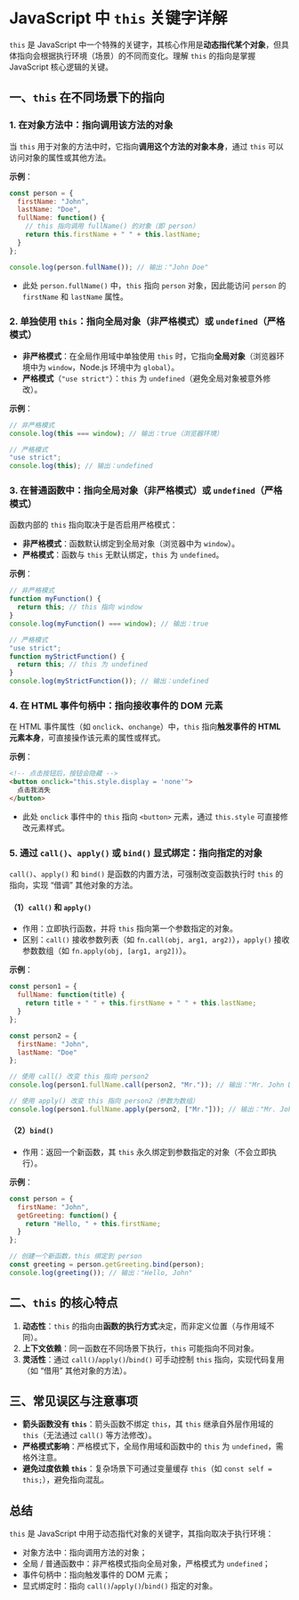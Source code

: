 # JavaScript 中 `this` 关键字详解

`this` 是 JavaScript 中一个特殊的关键字，其核心作用是**动态指代某个对象**，但具体指向会根据执行环境（场景）的不同而变化。理解 `this` 的指向是掌握 JavaScript 核心逻辑的关键。

## 一、`this` 在不同场景下的指向

### 1. 在对象方法中：指向**调用该方法的对象**

当 `this` 用于对象的方法中时，它指向**调用这个方法的对象本身**，通过 `this` 可以访问对象的属性或其他方法。

**示例**：

```javascript
const person = {
  firstName: "John",
  lastName: "Doe",
  fullName: function() {
    // this 指向调用 fullName() 的对象（即 person）
    return this.firstName + " " + this.lastName;
  }
};

console.log(person.fullName()); // 输出："John Doe"
```

- 此处 `person.fullName()` 中，`this` 指向 `person` 对象，因此能访问 `person` 的 `firstName` 和 `lastName` 属性。

### 2. 单独使用 `this`：指向全局对象（非严格模式）或 `undefined`（严格模式）

- **非严格模式**：在全局作用域中单独使用 `this` 时，它指向**全局对象**（浏览器环境中为 `window`，Node.js 环境中为 `global`）。
- **严格模式**（`"use strict"`）：`this` 为 `undefined`（避免全局对象被意外修改）。

**示例**：

```javascript
// 非严格模式
console.log(this === window); // 输出：true（浏览器环境）

// 严格模式
"use strict";
console.log(this); // 输出：undefined
```

### 3. 在普通函数中：指向全局对象（非严格模式）或 `undefined`（严格模式）

函数内部的 `this` 指向取决于是否启用严格模式：

- **非严格模式**：函数默认绑定到全局对象（浏览器中为 `window`）。
- **严格模式**：函数与 `this` 无默认绑定，`this` 为 `undefined`。

**示例**：

```javascript
// 非严格模式
function myFunction() {
  return this; // this 指向 window
}
console.log(myFunction() === window); // 输出：true

// 严格模式
"use strict";
function myStrictFunction() {
  return this; // this 为 undefined
}
console.log(myStrictFunction()); // 输出：undefined
```

### 4. 在 HTML 事件句柄中：指向**接收事件的 DOM 元素**

在 HTML 事件属性（如 `onclick`、`onchange`）中，`this` 指向**触发事件的 HTML 元素本身**，可直接操作该元素的属性或样式。

**示例**：

```html
<!-- 点击按钮后，按钮会隐藏 -->
<button onclick="this.style.display = 'none'">
  点击我消失
</button>
```

- 此处 `onclick` 事件中的 `this` 指向 `<button>` 元素，通过 `this.style` 可直接修改元素样式。

### 5. 通过 `call()`、`apply()` 或 `bind()` 显式绑定：指向**指定的对象**

`call()`、`apply()` 和 `bind()` 是函数的内置方法，可强制改变函数执行时 `this` 的指向，实现 “借调” 其他对象的方法。

#### （1）`call()` 和 `apply()`

- 作用：立即执行函数，并将 `this` 指向第一个参数指定的对象。
- 区别：`call()` 接收参数列表（如 `fn.call(obj, arg1, arg2)`），`apply()` 接收参数数组（如 `fn.apply(obj, [arg1, arg2])`）。

**示例**：

```javascript
const person1 = {
  fullName: function(title) {
    return title + " " + this.firstName + " " + this.lastName;
  }
};

const person2 = {
  firstName: "John",
  lastName: "Doe"
};

// 使用 call() 改变 this 指向 person2
console.log(person1.fullName.call(person2, "Mr.")); // 输出："Mr. John Doe"

// 使用 apply() 改变 this 指向 person2（参数为数组）
console.log(person1.fullName.apply(person2, ["Mr."])); // 输出："Mr. John Doe"
```

#### （2）`bind()`

- 作用：返回一个新函数，其 `this` 永久绑定到参数指定的对象（不会立即执行）。

**示例**：

```javascript
const person = {
  firstName: "John",
  getGreeting: function() {
    return "Hello, " + this.firstName;
  }
};

// 创建一个新函数，this 绑定到 person
const greeting = person.getGreeting.bind(person);
console.log(greeting()); // 输出："Hello, John"
```

## 二、`this` 的核心特点

1. **动态性**：`this` 的指向由**函数的执行方式**决定，而非定义位置（与作用域不同）。
2. **上下文依赖**：同一函数在不同场景下执行，`this` 可能指向不同对象。
3. **灵活性**：通过 `call()`/`apply()`/`bind()` 可手动控制 `this` 指向，实现代码复用（如 “借用” 其他对象的方法）。

## 三、常见误区与注意事项

- **箭头函数没有 `this`**：箭头函数不绑定 `this`，其 `this` 继承自外层作用域的 `this`（无法通过 `call()` 等方法修改）。
- **严格模式影响**：严格模式下，全局作用域和函数中的 `this` 为 `undefined`，需格外注意。
- **避免过度依赖 `this`**：复杂场景下可通过变量缓存 `this`（如 `const self = this;`），避免指向混乱。

## 总结

`this` 是 JavaScript 中用于动态指代对象的关键字，其指向取决于执行环境：

- 对象方法中：指向调用方法的对象；
- 全局 / 普通函数中：非严格模式指向全局对象，严格模式为 `undefined`；
- 事件句柄中：指向触发事件的 DOM 元素；
- 显式绑定时：指向 `call()`/`apply()`/`bind()` 指定的对象。